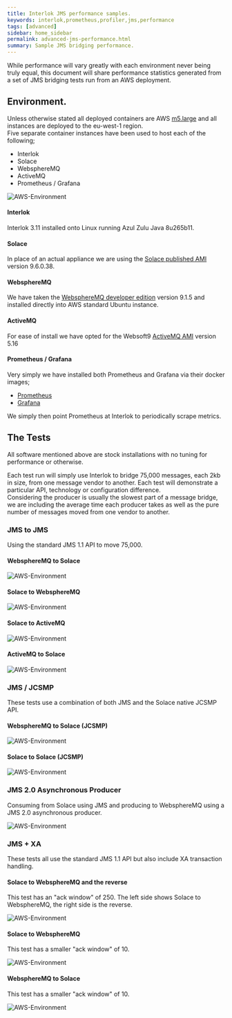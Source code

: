 ```yaml
---
title: Interlok JMS performance samples.
keywords: interlok,prometheus,profiler,jms,performance
tags: [advanced]
sidebar: home_sidebar
permalink: advanced-jms-performance.html
summary: Sample JMS bridging performance.
---
```


While performance will vary greatly with each environment never being truly equal, this document will share performance statistics generated from a set of JMS bridging tests run from an AWS deployment.

## Environment.

Unless otherwise stated all deployed containers are AWS [m5.large](https://aws.amazon.com/ec2/instance-types/m5/) and all instances are deployed to the eu-west-1 region.  
Five separate container instances have been used to host each of the following;
 - Interlok
 - Solace
 - WebsphereMQ
 - ActiveMQ
 - Prometheus / Grafana

![AWS-Environment](./images/jms-performance/aws-setup.png)

#### Interlok

Interlok 3.11 installed onto Linux running Azul Zulu Java 8u265b11. 

#### Solace

In place of an actual appliance we are using the [Solace published AMI](https://aws.amazon.com/marketplace/pp/B077GRGL8Q?qid=1601032125307&sr=0-1&ref_=srh_res_product_title) version 9.6.0.38. 

#### WebsphereMQ

We have taken the [WebsphereMQ developer edition](https://developer.ibm.com/components/ibm-mq/articles/mq-downloads/) version 9.1.5 and installed directly into AWS standard Ubuntu instance.

#### ActiveMQ

For ease of install we have opted for the Websoft9 [ActiveMQ AMI](https://aws.amazon.com/marketplace/pp/B07TSN8CL7?qid=1601032686337&sr=0-1&ref_=srh_res_product_title) version 5.16

#### Prometheus / Grafana

Very simply we have installed both Prometheus and Grafana via their docker images;
 - [Prometheus](https://hub.docker.com/r/prom/prometheus/)
 - [Grafana](https://hub.docker.com/r/grafana/grafana)

We simply then point Prometheus at Interlok to periodically scrape metrics.

## The Tests

All software mentioned above are stock installations with no tuning for performance or otherwise.

Each test run will simply use Interlok to bridge 75,000 messages, each 2kb in size, from one message vendor to another.  Each test will demonstrate a particular API, technology or configuration difference.  
Considering the producer is usually the slowest part of a message bridge, we are including the average time each producer takes as well as the pure number of messages moved from one vendor to another.

### JMS to JMS

Using the standard JMS 1.1 API to move 75,000.

#### WebsphereMQ to Solace

![AWS-Environment](./images/jms-performance/wmq-solace-jms-jms.png)

#### Solace to WebsphereMQ

![AWS-Environment](./images/jms-performance/solace-wmq-jms-jms.png)

#### Solace to ActiveMQ

![AWS-Environment](./images/jms-performance/solace-activemq.png)

#### ActiveMQ to Solace

![AWS-Environment](./images/jms-performance/activemq-solace.png)

### JMS / JCSMP

These tests use a combination of both JMS and the Solace native JCSMP API.

#### WebsphereMQ to Solace (JCSMP)

![AWS-Environment](./images/jms-performance/wmq-solace-jms-jcsmp.png)

#### Solace to Solace (JCSMP)

![AWS-Environment](./images/jms-performance/solace-solace-jcsmp.png)

### JMS 2.0 Asynchronous Producer

Consuming from Solace using JMS and producing to WebsphereMQ using a JMS 2.0 asynchronous producer.

![AWS-Environment](./images/jms-performance/solace-wmq-jms-async.png)

### JMS + XA

These tests all use the standard JMS 1.1 API but also include XA transaction handling.

#### Solace to WebsphereMQ and the reverse

This test has an "ack window" of 250.  The left side shows Solace to WebsphereMQ, the right side is the reverse.

![AWS-Environment](./images/jms-performance/xa-solace-wmq-reverse.png)

#### Solace to WebsphereMQ

This test has a smaller "ack window" of 10.

![AWS-Environment](./images/jms-performance/xa-solace-wmq-reverse-10-ack.png)

#### WebsphereMQ to Solace

This test has a smaller "ack window" of 10.

![AWS-Environment](./images/jms-performance/xa-wmq-solace-10-ack.png)



